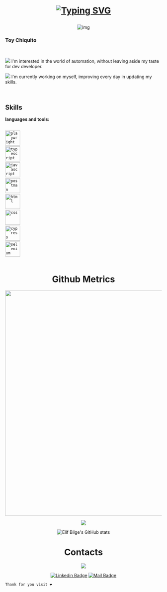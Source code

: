 
<h1 align="center" ><a href="https://withkoji.com/@JacXty">

 ![Typing SVG](https://readme-typing-svg.herokuapp.com/?color=02D9F7FF&size=35&center=true&vCenter=true&width=1000&lines=HELLO👋;+I'm+Jason_Uyaguari;Welcome!)
</a></h1>
<div  align="center" >

![img](https://media.giphy.com/media/13HBDT4QSTpveU/giphy.gif)

</div>


### Toy Chiquito
<br/>

![](https://cdn3.emoji.gg/emojis/4682-popurin.gif) I'm interested in the world of automation, without leaving aside my taste for dev developer.

![](https://cdn3.emoji.gg/emojis/4682-popurin.gif)  I'm currently working on myself, improving every day in updating my skills. 

<br/>

 ## Skills
 **languages and tools:**  
<div >
<code>
<img width="48" alt="playwright" src="https://playwright.dev/img/playwright-logo.svg"></code>
<code> 
<img width="48" alt="typescript" src="https://cdn.icon-icons.com/icons2/2667/PNG/96/folder_ts_icon_161281.png"></code>
<code>
<img width="48" alt="javascript" src="https://cdn.icon-icons.com/icons2/1451/PNG/96/jsfolder_99356.png"></code>
<code>
<img width="48" alt="postman" src="https://cdn.icon-icons.com/icons2/3053/PNG/96/postman_macos_bigsur_icon_189815.png"></code>
<code>
<img width="48" alt="html" src="https://cdn.icon-icons.com/icons2/2107/PNG/96/file_type_html_icon_130541.png"></code>
<code>
<img width="48" alt="css" src="https://cdn.icon-icons.com/icons2/2107/PNG/96/file_type_css_icon_130661.png"></code>
<code>
<img width="48" alt="cypress" src="https://cdn.icon-icons.com/icons2/2107/PNG/96/folder_type_cypress_icon_129991.png"></code>
<code>
<img width="48" alt="selenium" src="https://img.icons8.com/?size=60&id=VOnRj9vGpXV8&format=png">
</code>
</div>

<br/>
<h1 align="center">Github Metrics </h1><p align="center">

<img width="725em" src="https://github-profile-summary-cards.vercel.app/api/cards/profile-details?username=JasonSawxd&theme=github_dark" />
</p>


<div align="center">

<img src="https://github-readme-streak-stats.herokuapp.com?user=JasonSaw&theme=blueberry_duo">

![Elif Bilge's GitHub stats](https://github-readme-stats.vercel.app/api?username=JasonSawxd&show_icons=true&theme=tokyonight)

</div> 


<h1 align="center">Contacts </h1><p align="center">

<div align="center">
<a href="https://www.instagram.com/yeison_155/" target="_blank"><img src="https://img.shields.io/badge/-Instagram-%23E4405F?style=for-the-badge&logo=instagram&logoColor=white"></a> 

[![Linkedin Badge](https://img.shields.io/badge/linkedin-%230077B5.svg?&style=for-the-badge&logo=linkedin&logoColor=white)](https://www.linkedin.com/in/jasonuyaguari/)
[![Mail Badge](https://img.shields.io/badge/email-c14438?style=for-the-badge&logo=Gmail&logoColor=white&link=jason:jasonofficex@gmail.com)](jason:jasonofficex@gmail.com)
</div>

~~~
Thank for you visit ❤
~~~

